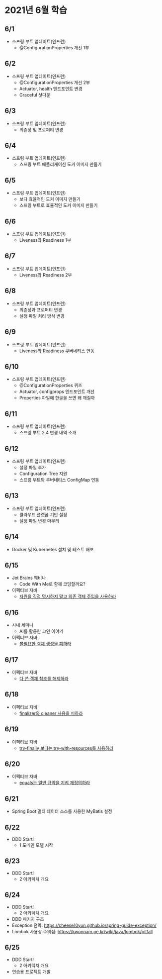 # 2021년 6월 학습

## 6/1

- 스프링 부트 업데이트(인프런)
  - @ConfigurationProperties 개선 1부

## 6/2

- 스프링 부트 업데이트(인프런)
  - @ConfigurationProperties 개선 2부
  - Actuator, health 엔드포인트 변경
  - Graceful 셧다운

## 6/3

- 스프링 부트 업데이트(인프런)
  - 의존성 및 프로퍼티 변경

## 6/4

- 스프링 부트 업데이트(인프런)
  - 스프링 부트 애플리케이션 도커 이미지 만들기

## 6/5

- 스프링 부트 업데이트(인프런)
  - 보다 효율적인 도커 이미지 만들기
  - 스프링 부트로 효율적인 도커 이미지 만들기

## 6/6

- 스프링 부트 업데이트(인프런)
  - Liveness와 Readiness 1부

## 6/7

- 스프링 부트 업데이트(인프런)
  - Liveness와 Readiness 2부

## 6/8

- 스프링 부트 업데이트(인프런)
  - 의존성과 프로퍼티 변경
  - 설정 파일 처리 방식 변경

## 6/9

- 스프링 부트 업데이트(인프런)
  - Liveness와 Readiness 쿠버네티스 연동

## 6/10

- 스프링 부트 업데이트(인프런)
  - @ConfigurationProperties 퀴즈
  - Actuator, configprops 엔드포인트 개선
  - Properties 파일에 한글을 쓰면 왜 깨질까

## 6/11

- 스프링 부트 업데이트(인프런)
  - 스프링 부트 2.4 변경 내역 소개

## 6/12

- 스프링 부트 업데이트(인프런)
  - 설정 파일 추가
  - Configuration Tree 지원
  - 스프링 부트와 쿠버네티스 ConfigMap 연동

## 6/13

- 스프링 부트 업데이트(인프런)
  - 클라우드 플랫폼 기반 설정
  - 설정 파일 변경 마무리

## 6/14

- Docker 및 Kubernetes 설치 및 테스트 배포

## 6/15

- Jet Brains 웨비나
  - Code With Me로 함께 코딩할까요?
- 이펙티브 자바
  - [자원을 직접 명시하지 말고 의존 객체 주입을 사용하라](../Java/EffectiveJava/item_05.md)

## 6/16

- 사내 세미나
  - AI를 활용한 코인 이야기
- 이펙티브 자바
  - [불필요한 객체 생성을 피하라](../Java/EffectiveJava/item_06.md)

## 6/17

- 이펙티브 자바
  - [다 쓴 객체 참조를 해제하라](../Java/EffectiveJava/item_07.md)

## 6/18

- 이펙티브 자바
  - [finalizer와 cleaner 사용을 피하라](../Java/EffectiveJava/item_08.md)

## 6/19

- 이펙티브 자바
  - [try-finally 보다는 try-with-resources를 사용하라](../Java/EffectiveJava/item_09.md)

## 6/20

- 이펙티브 자바
  - [equals는 일반 규약을 지켜 재정의하라](../Java/EffectiveJava/item_10.md)

## 6/21

- Spring Boot 멀티 데이터 소스를 사용한 MyBatis 설정

## 6/22

- DDD Start!
  - 1 도메인 모델 시작

## 6/23

- DDD Start!
  - 2 아키텍처 개요

## 6/24

- DDD Start!
  - 2 아키텍처 개요
- DDD 패키지 구조
- Exception 전략: <https://cheese10yun.github.io/spring-guide-exception/>
- Lombok 사용상 주의점: <https://kwonnam.pe.kr/wiki/java/lombok/pitfall>

## 6/25

- DDD Start!
  - 2 아키텍처 개요
- 연습용 프로젝트 개발
